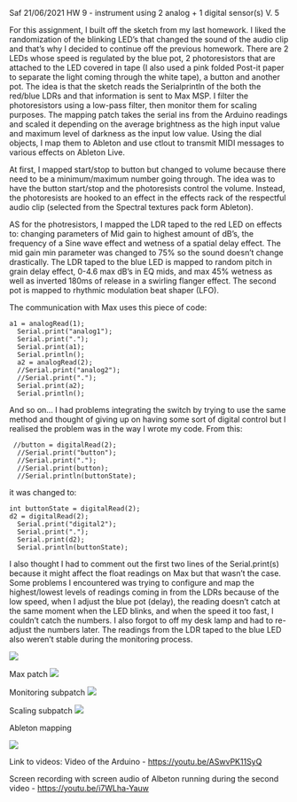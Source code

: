 Saf
21/06/2021
HW 9 - instrument using 2 analog + 1 digital sensor(s)
V. 5

For this assignment, I built off the sketch from my last homework. I liked the randomization of the blinking LED’s that changed the sound of the audio clip and that’s why I decided to continue off the previous homework. There are 2 LEDs whose speed is regulated by the blue pot, 2 photoresistors that are attached to the LED covered in tape (I also used a pink folded Post-it paper to separate the light coming through the white tape), a button and another pot. 
The idea is that the sketch reads the Serialprintln of the both the red/blue LDRs and that information is sent to Max MSP. I filter the photoresistors using a low-pass filter, then monitor them for scaling purposes. The mapping patch takes the serial ins from the Arduino readings and scaled it depending on the average brightness as the high input value and maximum level of darkness as the input low value. 
Using the dial objects, I map them to Ableton and use ctlout to transmit MIDI messages to various effects on Ableton Live.

At first, I mapped start/stop to button but changed to volume because there need to be a minimum/maximum number going through. The idea was to have the button start/stop and the photoresists control the volume.
Instead, the photoresists are hooked to an effect in the effects rack of the respectful audio clip (selected from the Spectral textures pack form Ableton). 

AS for the photresistors, I mapped the LDR taped to the red LED on effects to: changing parameters of Mid gain to highest amount of dB’s, the frequency of a Sine wave effect and wetness of a spatial delay effect. The mid gain min parameter was changed to 75% so the sound doesn’t change drastically.
The LDR taped to the blue LED is mapped to random pitch in grain delay effect, 0-4.6 max dB’s in EQ mids, and max 45% wetness as well as inverted 180ms of release in a swirling flanger effect.
The second pot  is mapped to rhythmic modulation beat shaper (LFO).

The communication with Max uses this piece of code: 
````
a1 = analogRead(1);
  Serial.print("analog1");
  Serial.print(".");
  Serial.print(a1);
  Serial.println();
  a2 = analogRead(2);
  //Serial.print("analog2");
  //Serial.print(".");
  Serial.print(a2);
  Serial.println();
````
And so on… I had problems integrating the switch by trying to use the same method and thought of giving up on having some sort of digital control but I realised the problem was in the way I wrote my code. From this:
````
 //button = digitalRead(2);
  //Serial.print("button");
  //Serial.print(".");
  //Serial.print(button);
  //Serial.println(buttonState);
````
it was changed to: 
````
int buttonState = digitalRead(2);
d2 = digitalRead(2);
  Serial.print("digital2");
  Serial.print(".");
  Serial.print(d2);
  Serial.println(buttonState);
````
I also thought I had to comment out the first two lines of the Serial.print(s) because it might affect the float readings on Max but that wasn’t the case.
Some problems I encountered was trying to configure and map the highest/lowest levels of readings coming in from the LDRs because of the low speed, when I adjust the blue pot (delay), the reading doesn’t catch at the same moment when the LED blinks, and when the speed it too fast, I couldn’t catch the numbers. I also forgot to off my desk lamp and had to re-adjust the numbers later. The readings from the LDR taped to the blue LED also weren’t stable during the monitoring process.

<img src = "https://user-images.githubusercontent.com/70910372/122720958-2519e400-d281-11eb-8f3c-840646607943.png">

Max patch 
<img src = "https://user-images.githubusercontent.com/70910372/122721248-7b872280-d281-11eb-9858-1b98f2f451b5.png">

Monitoring subpatch 
<img src = "https://user-images.githubusercontent.com/70910372/122721422-b38e6580-d281-11eb-8950-8091de30a3e3.png">

Scaling subpatch
<img src = "https://user-images.githubusercontent.com/70910372/122721472-c1dc8180-d281-11eb-9624-4e4762f14e5a.png">

Ableton mapping

<img src = "https://user-images.githubusercontent.com/70910372/122721564-e0db1380-d281-11eb-8430-83dae1b181d4.png">


Link to videos:
Video of the Arduino  - https://youtu.be/ASwvPK11SyQ

Screen recording with screen audio of Albeton running during the second video - https://youtu.be/i7WLha-Yauw
